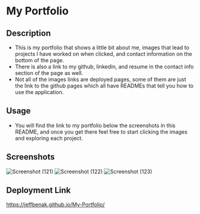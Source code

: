 # My Portfolio

## Description 
- This is my portfolio that shows a little bit about me, images that lead to projects I have worked on when clicked, and contact information on the bottom of the page.
- There is also a link to my github, linkedin, and resume in the contact info section of the page as well. 
- Not all of the images links are deployed pages, some of them are just the link to the github pages which all have READMEs that tell you how to use the application.



## Usage 
- You will find the link to my portfolio below the screenshots in this README, and once you get there feel free to start clicking the images and exploring each project. 

## Screenshots 
![Screenshot (121)](https://user-images.githubusercontent.com/87049684/137550751-c5945be3-2c4e-4762-955e-8141284e85f6.png)
![Screenshot (122)](https://user-images.githubusercontent.com/87049684/137550775-383388a7-9dae-461e-9629-815ff3afc11e.png)
![Screenshot (123)](https://user-images.githubusercontent.com/87049684/137550779-13815ccd-a18d-4a67-8c6a-66f9c7583b0c.png)

## Deployment Link
https://jeffbenak.github.io/My-Portfolio/
